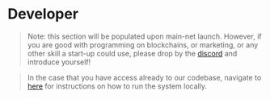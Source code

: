 # Developer

> Note: this section will be populated upon main-net launch. However, if you are good with programming on blockchains, or marketing, or any other skill a start-up could use, please drop by the [discord](https://discord.gg/kDfHEMGy) and introduce yourself!

> In the case that you have access already to our codebase, navigate to [here](https://github.com/AramidFinance/aramid-zerobridge-docs/blob/main/getting-involved/developer/local-end-to-end-testing.md) for instructions on how to run the system locally.
